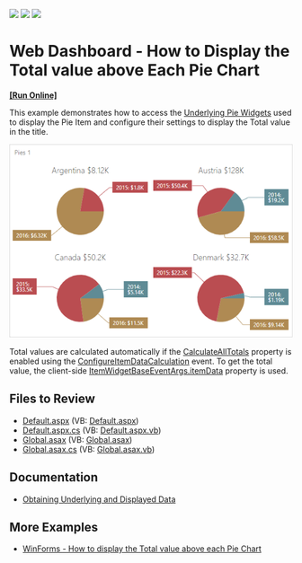 <!-- default badges list -->
![](https://img.shields.io/endpoint?url=https://codecentral.devexpress.com/api/v1/VersionRange/128580193/21.1.5%2B)
[![](https://img.shields.io/badge/Open_in_DevExpress_Support_Center-FF7200?style=flat-square&logo=DevExpress&logoColor=white)](https://supportcenter.devexpress.com/ticket/details/T543185)
[![](https://img.shields.io/badge/📖_How_to_use_DevExpress_Examples-e9f6fc?style=flat-square)](https://docs.devexpress.com/GeneralInformation/403183)
<!-- default badges end -->

# Web Dashboard - How to Display the Total value above Each Pie Chart
<!-- run online -->
**[[Run Online]](https://codecentral.devexpress.com/t543185/)**
<!-- run online end -->

<p>This example demonstrates how to access the <a href="https://docs.devexpress.com/Dashboard/117573/web-dashboard/aspnet-web-forms-dashboard-control/access-to-underlying-widgets?p=netframework">Underlying Pie Widgets</a> used to display the Pie Item and configure their settings to display the Total value in the title.

![Pies](./images/pies.png)

Total values are calculated automatically if the <a href="https://docs.devexpress.com/Dashboard/DevExpress.DashboardWeb.ConfigureItemDataCalculationWebEventArgs.CalculateAllTotals">CalculateAllTotals</a> property is enabled using the <a href="https://docs.devexpress.com/Dashboard/DevExpress.DashboardWeb.ASPxDashboard.ConfigureItemDataCalculation?p=netframework">ConfigureItemDataCalculation</a> event. To get the total value, the client-side <a href="https://docs.devexpress.com/Dashboard/js-DevExpress.Dashboard.ItemWidgetBaseEventArgs#js_devexpress_dashboard_itemwidgetbaseeventargs_itemdata">ItemWidgetBaseEventArgs.itemData</a> property is used. 


## Files to Review

* [Default.aspx](./CS/ASPxDashboard/Default.aspx) (VB: [Default.aspx](./VB/ASPxDashboard/Default.aspx))
* [Default.aspx.cs](./CS/ASPxDashboard/Default.aspx.cs) (VB: [Default.aspx.vb](./VB/ASPxDashboard/Default.aspx.vb))
* [Global.asax](./CS/ASPxDashboard/Global.asax) (VB: [Global.asax](./VB/ASPxDashboard/Global.asax))
* [Global.asax.cs](./CS/ASPxDashboard/Global.asax.cs) (VB: [Global.asax.vb](./VB/ASPxDashboard/Global.asax.vb))

## Documentation

* [Obtaining Underlying and Displayed Data](https://docs.devexpress.com/Dashboard/403003/web-dashboard/dashboard-control-for-javascript-applications-jquery-knockout-etc/obtain-underlying-and-displayed-data?p=netframework)

## More Examples 

* [WinForms - How to display the Total value above each Pie Chart](https://github.com/DevExpress-Examples/how-to-display-the-total-value-above-each-pie-chart)
